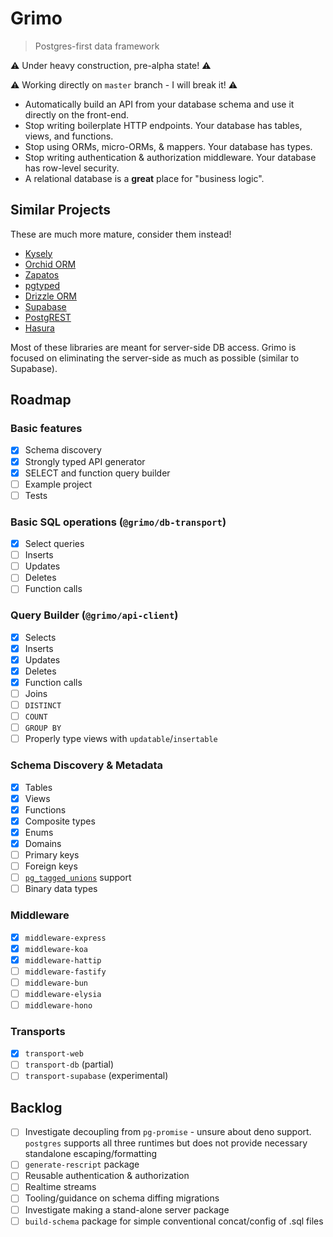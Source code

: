 # Grimo

> Postgres-first data framework

⚠️ Under heavy construction, pre-alpha state! ⚠️

⚠️ Working directly on `master` branch - I will break it! ⚠️

- Automatically build an API from your database schema and use it directly on the front-end.
- Stop writing boilerplate HTTP endpoints. Your database has tables, views, and functions.
- Stop using ORMs, micro-ORMs, & mappers. Your database has types.
- Stop writing authentication & authorization middleware. Your database has row-level security.
- A relational database is a **great** place for "business logic".

## Similar Projects

These are much more mature, consider them instead!

- [Kysely](https://github.com/koskimas/kysely)
- [Orchid ORM](https://orchid-orm.netlify.app)
- [Zapatos](https://jawj.github.io/zapatos/)
- [pgtyped](https://github.com/adelsz/pgtyped)
- [Drizzle ORM](https://github.com/drizzle-team/drizzle-orm)
- [Supabase](https://postgrest.org/en/stable/)
- [PostgREST](https://postgrest.org/en/stable/)
- [Hasura](https://hasura.io)

Most of these libraries are meant for server-side DB access. Grimo is focused on eliminating the server-side as much as possible (similar to Supabase).

## Roadmap

### Basic features

- [x] Schema discovery
- [x] Strongly typed API generator
- [x] SELECT and function query builder
- [ ] Example project
- [ ] Tests

### Basic SQL operations (`@grimo/db-transport`)

- [x] Select queries
- [ ] Inserts
- [ ] Updates
- [ ] Deletes
- [ ] Function calls

### Query Builder (`@grimo/api-client`)

- [x] Selects
- [x] Inserts
- [x] Updates
- [x] Deletes
- [x] Function calls
- [ ] Joins
- [ ] `DISTINCT`
- [ ] `COUNT`
- [ ] `GROUP BY`
- [ ] Properly type views with `updatable`/`insertable`

### Schema Discovery & Metadata

- [x] Tables
- [x] Views
- [x] Functions
- [x] Composite types
- [x] Enums
- [x] Domains
- [ ] Primary keys
- [ ] Foreign keys
- [ ] [`pg_tagged_unions`](https://github.com/errilaz/pg_tagged_unions) support
- [ ] Binary data types

### Middleware

- [x] `middleware-express`
- [x] `middleware-koa`
- [x] `middleware-hattip`
- [ ] `middleware-fastify`
- [ ] `middleware-bun`
- [ ] `middleware-elysia`
- [ ] `middleware-hono`

### Transports

- [x] `transport-web`
- [ ] `transport-db` (partial)
- [ ] `transport-supabase` (experimental)

## Backlog

- [ ] Investigate decoupling from `pg-promise` - unsure about deno support. `postgres` supports all three runtimes but does not provide necessary standalone escaping/formatting
- [ ] `generate-rescript` package
- [ ] Reusable authentication & authorization
- [ ] Realtime streams
- [ ] Tooling/guidance on schema diffing migrations
- [ ] Investigate making a stand-alone server package
- [ ] `build-schema` package for simple conventional concat/config of .sql files
